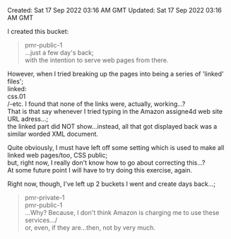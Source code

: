 Created: Sat 17 Sep 2022 03:16 AM GMT
Updated: Sat 17 Sep 2022 03:16 AM GMT

I created this bucket:    
> pmr-public-1  
...just a few day's back;    
with the intention to serve web pages from there.  
  
However, when I tried breaking up the pages into being a series of 'linked' files';    
linked:  
css.01    
/-etc. I found that none of the links were, actually, working...?    
That is that say whenever I tried typing in the Amazon assigne4d web site URL adress...;   
the linked part did NOT show...instead, all that got displayed back was a similar worded XML document.     

Quite obviously, I must have left off some setting which is used to make all linked web pages/too, CSS public;    
but, right now, I really don't know how to go about correcting this...?  
At some future point I will have to try doing this exercise, again.  

Right now, though, I've left up 2 buckets I went and create days back...;    
> pmr-private-1    
> pmr-public-1   
...Why? Because, I don't think Amazon is charging me to use these services.../   
or, even, if they are...then, not by very much.  



